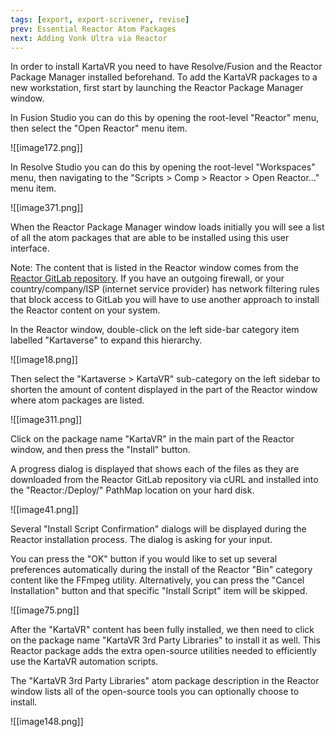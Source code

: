```yaml
---
tags: [export, export-scrivener, revise]
prev: Essential Reactor Atom Packages
next: Adding Vonk Ultra via Reactor
---
```


In order to install KartaVR you need to have Resolve/Fusion and the Reactor Package Manager installed beforehand. To add the KartaVR packages to a new workstation, first start by launching the Reactor Package Manager window.

In Fusion Studio you can do this by opening the root-level "Reactor" menu, then select the "Open Reactor" menu item.

![[image172.png]]

In Resolve Studio you can do this by opening the root-level "Workspaces" menu, then navigating to the "Scripts \> Comp \> Reactor \> Open Reactor..." menu item.

![[image371.png]]

When the Reactor Package Manager window loads initially you will see a list of all the atom packages that are able to be installed using this user interface.

Note: The content that is listed in the Reactor window comes from the [Reactor GitLab repository](https://gitlab.com/WeSuckLess/Reactor). If you have an outgoing firewall, or your country/company/ISP (internet service provider) has network filtering rules that block access to GitLab you will have to use another approach to install the Reactor content on your system.

In the Reactor window, double-click on the left side-bar category item labelled "Kartaverse" to expand this hierarchy.

![[image18.png]]

Then select the "Kartaverse \> KartaVR" sub-category on the left sidebar to shorten the amount of content displayed in the part of the Reactor window where atom packages are listed.

![[image311.png]]

Click on the package name "KartaVR" in the main part of the Reactor window, and then press the "Install" button.

A progress dialog is displayed that shows each of the files as they are downloaded from the Reactor GitLab repository via cURL and installed into the "Reactor:/Deploy/" PathMap location on your hard disk.

![[image41.png]]

Several "Install Script Confirmation" dialogs will be displayed during the Reactor installation process. The dialog is asking for your input.

You can press the "OK" button if you would like to set up several preferences automatically during the install of the Reactor "Bin" category content like the FFmpeg utility. Alternatively, you can press the "Cancel Installation" button and that specific "Install Script" item will be skipped.

![[image75.png]]

After the "KartaVR" content has been fully installed, we then need to click on the package name "KartaVR 3rd Party Libraries" to install it as well. This Reactor package adds the extra open-source utilities needed to efficiently use the KartaVR automation scripts.

The "KartaVR 3rd Party Libraries" atom package description in the Reactor window lists all of the open-source tools you can optionally choose to install.

![[image148.png]]
